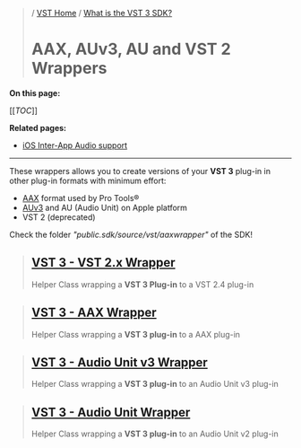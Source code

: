 >/ [VST Home](../../index.md) / [What is the VST 3 SDK?](../Index.md)
>
># AAX, AUv3, AU and VST 2 Wrappers

**On this page:**

[[_TOC_]]

**Related pages:**

- [iOS Inter-App Audio support](../What+is+the+VST+3+SDK/iOS+Inter-App+Audio+support.md)

---

These wrappers allows you to create versions of your **VST 3** plug-in in other plug-in formats with minimum effort:
- [AAX](http://apps.avid.com/aax-portal/) format used by Pro Tools®
- [AUv3](https://developer.apple.com/documentation/audiotoolbox) and AU (Audio Unit) on Apple platform
- VST 2 (deprecated)

Check the folder *"public.sdk/source/vst/aaxwrapper"* of the SDK!

>## [VST 3 - VST 2.x Wrapper](../What+is+the+VST+3+SDK/Wrappers/AUv2+Wrapper.md)
>Helper Class wrapping a **VST 3 Plug-in** to a VST 2.4 plug-in

>## [VST 3 - AAX Wrapper](../What+is+the+VST+3+SDK/Wrappers/AAX+Wrapper.md)
>Helper Class wrapping a **VST 3 plug-in** to a AAX plug-in

>## [VST 3 - Audio Unit v3 Wrapper](../What+is+the+VST+3+SDK/Wrappers/AUv3+Wrapper.md)
>Helper Class wrapping a **VST 3 plug-in** to an Audio Unit v3 plug-in

>## [VST 3 - Audio Unit Wrapper](../What+is+the+VST+3+SDK/Wrappers/AUv2+Wrapper.md)
>Helper Class wrapping a **VST 3 plug-in** to an Audio Unit v2 plug-in